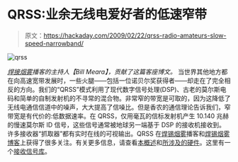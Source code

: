# QRSS:业余无线电爱好者的低速窄带

> 原文：<https://hackaday.com/2009/02/22/qrss-radio-amateurs-slow-speed-narrowband/>

![qrss](img/c8fdcaf99bb5f76e083dc0e5ed0645ac.png "qrss")

*[焊接烟雾](http://www.soldersmoke.com/)播客的主持人【Bill Meara】，贡献了这篇客座博文。* 
当世界其他地方都在向高速宽带发展时，一些火腿——包括一位诺贝尔奖获得者——却走在了完全相反的方向。我们的“QRSS”模式利用了现代数字信号处理(DSP)、古老的莫尔斯电码和简单的自制发射机的不寻常的混合物。非常窄的带宽是可取的，因为这降低了无线电通信信道中的噪声，大大提高了信噪比。但是香农的通信理论告诉我们，窄带宽是有代价的:低数据速率。在 QRSS，仅用毫瓦的信标发射机产生 10.140 兆赫的慢速莫尔斯 ID 信号，这些信号通常被地球另一端基于 DSP 的接收机接收到。许多接收器“抓取器”都有实时在线的可视输出。QRSS 在[焊锡烟雾](http://www.soldersmoke.com)播客和[焊锡烟雾博客](http://soldersmoke.blogspot.com/search/label/QRSS)上获得了很多关注。有关更多信息，请查看[本概述](http://www.ussc.com/~turner/qrss1.html)和[所涉及的硬件](http://g4oep.atspace.com/qrss/qrss.htm)。这里有一个[接收信号库](http://digilander.libero.it/i2ndt/grabber/grabber-compendium.htm)。